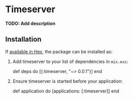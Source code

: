 # Timeserver

**TODO: Add description**

## Installation

If [available in Hex](https://hex.pm/docs/publish), the package can be installed as:

  1. Add timeserver to your list of dependencies in `mix.exs`:

        def deps do
          [{:timeserver, "~> 0.0.1"}]
        end

  2. Ensure timeserver is started before your application:

        def application do
          [applications: [:timeserver]]
        end

